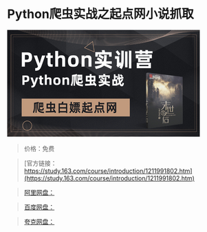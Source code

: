# Python爬虫实战之起点网小说抓取

![img](../../../assets/study163/free/dd9a015cf6264b80b0a9077f989b761b.jpg)

> 价格：免费

> [官方链接：https://study.163.com/course/introduction/1211991802.htm](https://study.163.com/course/introduction/1211991802.htm)

> [阿里网盘：]()

> [百度网盘：]()

> [夸克网盘：]()
